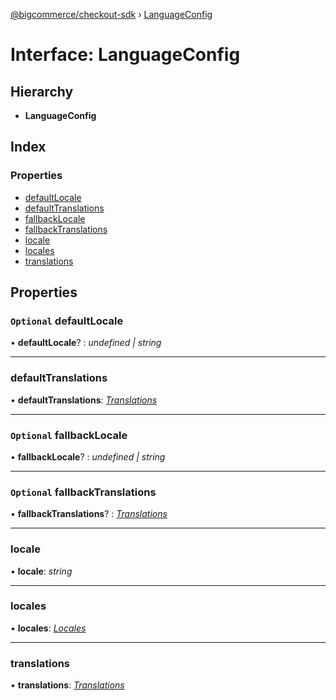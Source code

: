 [@bigcommerce/checkout-sdk](../README.md) › [LanguageConfig](languageconfig.md)

# Interface: LanguageConfig

## Hierarchy

* **LanguageConfig**

## Index

### Properties

* [defaultLocale](languageconfig.md#optional-defaultlocale)
* [defaultTranslations](languageconfig.md#defaulttranslations)
* [fallbackLocale](languageconfig.md#optional-fallbacklocale)
* [fallbackTranslations](languageconfig.md#optional-fallbacktranslations)
* [locale](languageconfig.md#locale)
* [locales](languageconfig.md#locales)
* [translations](languageconfig.md#translations)

## Properties

### `Optional` defaultLocale

• **defaultLocale**? : *undefined | string*

___

###  defaultTranslations

• **defaultTranslations**: *[Translations](translations.md)*

___

### `Optional` fallbackLocale

• **fallbackLocale**? : *undefined | string*

___

### `Optional` fallbackTranslations

• **fallbackTranslations**? : *[Translations](translations.md)*

___

###  locale

• **locale**: *string*

___

###  locales

• **locales**: *[Locales](locales.md)*

___

###  translations

• **translations**: *[Translations](translations.md)*
